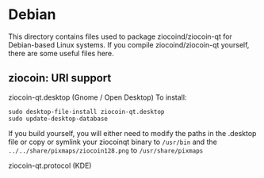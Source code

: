 
Debian
====================
This directory contains files used to package ziocoind/ziocoin-qt
for Debian-based Linux systems. If you compile ziocoind/ziocoin-qt yourself, there are some useful files here.

## ziocoin: URI support ##


ziocoin-qt.desktop  (Gnome / Open Desktop)
To install:

	sudo desktop-file-install ziocoin-qt.desktop
	sudo update-desktop-database

If you build yourself, you will either need to modify the paths in
the .desktop file or copy or symlink your ziocoinqt binary to `/usr/bin`
and the `../../share/pixmaps/ziocoin128.png` to `/usr/share/pixmaps`

ziocoin-qt.protocol (KDE)

